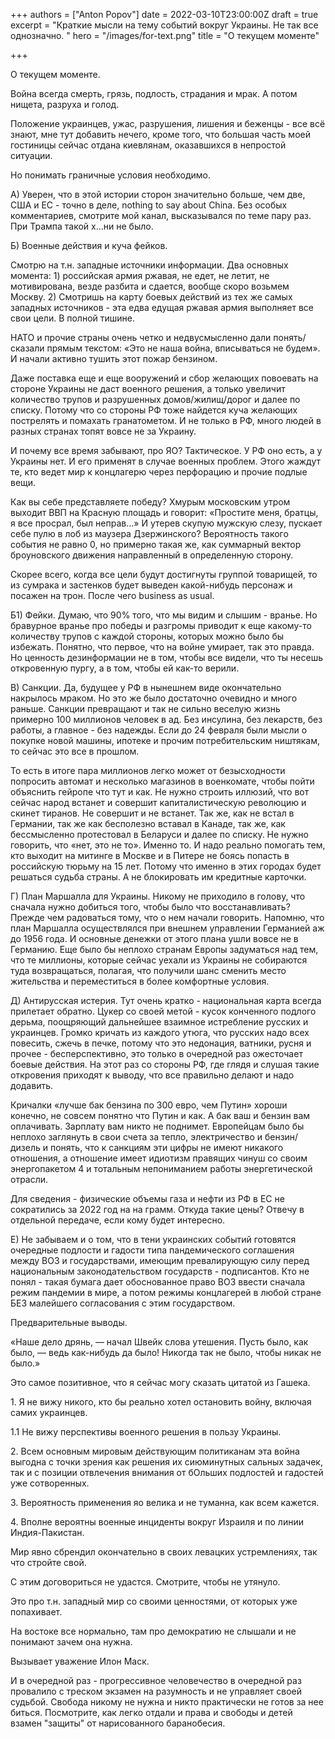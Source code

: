 +++
authors = ["Anton Popov"]
date = 2022-03-10T23:00:00Z
draft = true
excerpt = "Краткие мысли на тему событий вокруг Украины. Не так все однозначно. "
hero = "/images/for-text.png"
title = "О текущем моменте"

+++
 

 

 

 

 

 

 

 

 

 

 

 

О текущем моменте.

Война всегда смерть, грязь, подлость, страдания и мрак. А потом нищета, разруха и голод.

Положение украинцев, ужас, разрушения, лишения и беженцы - все всё знают, мне тут добавить нечего, кроме того, что большая часть моей гостиницы сейчас отдана киевлянам, оказавшихся в непростой ситуации.

Но понимать граничные условия необходимо.

А) Уверен, что в этой истории сторон значительно больше, чем две, США и ЕС - точно в деле, nothing to say about China. Без особых комментариев, смотрите мой канал, высказывался по теме пару раз. При Трампа такой х…ни не было.

Б) Военные действия и куча фейков.

Смотрю на т.н. западные источники информации. Два основных момента: 1) российская армия ржавая, не едет, не летит, не мотивирована, везде разбита и сдается, вообще скоро возьмем Москву. 2) Смотришь на карту боевых действий из тех же самых западных источников - эта едва едущая ржавая армия выполняет все свои цели. В полной тишине.

НАТО и прочие страны очень четко и недвусмысленно дали понять/сказали прямым текстом: «Это не наша война, вписываться не будем». И начали активно тушить этот пожар бензином.

Даже поставка еще и еще вооружений и сбор желающих повоевать на стороне Украины не даст военного решения, а только увеличит количество трупов и разрушенных домов/жилищ/дорог и далее по списку. Потому что со стороны РФ тоже найдется куча желающих пострелять и помахать гранатометом. И не только в РФ, много людей в разных странах топят вовсе не за Украину.

И почему все время забывают, про ЯО? Тактическое. У РФ оно есть, а у Украины нет. И его применят в случае военных проблем. Этого жаждут те, кто ведет мир к концлагерю через перфорацию и прочие подлые вещи.

Как вы себе представляете победу? Хмурым московским утром выходит ВВП на Красную площадь и говорит: «Простите меня, братцы, я все просрал, был неправ…» И утерев скупую мужскую слезу, пускает себе пулю в лоб из маузера Дзержинского? Вероятность такого события не равно 0, но примерно такая же, как суммарный вектор броуновского движения направленный в определенную сторону.

Скорее всего, когда все цели будут достигнуты группой товарищей, то из сумрака и застенков будет выведен какой-нибудь персонаж и посажен на трон. После чего business as usual.

Б1) Фейки. Думаю, что 90% того, что мы видим и слышим - вранье. Но бравурное вранье про победы и разгромы приводит к еще какому-то количеству трупов с каждой стороны, которых можно было бы избежать. Понятно, что первое, что на войне умирает, так это правда. Но ценность дезинформации не в том, чтобы все видели, что ты несешь откровенную пургу, а в том, чтобы ей как-то верили.

В) Санкции. Да, будущее у РФ в нынешнем виде окончательно накрылось мраком. Но это же было достаточно очевидно и много раньше. Санкции превращают и так не сильно веселую жизнь примерно 100 миллионов человек в ад. Без инсулина, без лекарств, без работы, а главное - без надежды. Если до 24 февраля были мысли о покупке новой машины, ипотеке и прочим потребительским ништякам, то сейчас это все в прошлом.

То есть в итоге пара миллионов легко может от безысходности попросить автомат и несколько магазинов в военкомате, чтобы пойти объяснить гейропе что тут и как. Не нужно строить иллюзий, что вот сейчас народ встанет и совершит капиталистическую революцию и скинет тиранов. Не совершит и не встанет. Так же, как не встал в Германии, так же как бесполезно вставал в Канаде, так же, как бессмысленно протестовал в Беларуси и далее по списку. Не нужно говорить, что «нет, это не то». Именно то. И надо реально помогать тем, кто выходит на митинге в Москве и в Питере не боясь попасть в российскую тюрьму на 15 лет. Потому что именно в этих городах будет решаться судьба страны. А не блокировать им кредитные карточки.

Г) План Маршалла для Украины. Никому не приходило в голову, что сначала нужно добиться того, чтобы было что восстанавливать? Прежде чем радоваться тому, что о нем начали говорить. Напомню, что план Маршалла осуществлялся при внешнем управлении Германией аж до 1956 года. И основные денежки от этого плана ушли вовсе не в Германию. Еще было бы неплохо странам Европы задуматься над тем, что те миллионы, которые сейчас уехали из Украины не собираются туда возвращаться, полагая, что получили шанс сменить место жительства и переместиться в более комфортные условия.

Д) Антирусская истерия. Тут очень кратко - национальная карта всегда прилетает обратно. Цукер со своей метой - кусок конченного подлого дерьма, поощряющий дальнейшее взаимное истребление русских и украинцев. Громко кричать из каждого утюга, что русских надо всех повесить, сжечь в печке, потому что это недонация, ватники, русня и прочее - бесперспективно, это только в очередной раз ожесточает боевые действия. На этот раз со стороны РФ, где глядя и слушая такие откровения приходят к выводу, что все правильно делают и надо додавить.

Кричалки «лучше бак бензина по 300 евро, чем Путин» хороши конечно, не совсем понятно что Путин и как. А бак ваш и бензин вам оплачивать. Зарплату вам никто не поднимет. Европейцам было бы неплохо заглянуть в свои счета за тепло, электричество и бензин/дизель и понять, что к санкциям эти цифры не имеют никакого отношения, а отношение имеет идиотизм правящих чинуш со своим энергопакетом 4 и тотальным непониманием работы энергетической отрасли.

Для сведения - физические объемы газа и нефти из РФ в ЕС не сократились за 2022 год на на грамм. Откуда такие цены? Отвечу в отдельной передаче, если кому будет интересно.

Е) Не забываем и о том, что в тени украинских событий готовятся очередные подлости и гадости типа пандемического соглашения между ВОЗ и государствами, имеющим превалирующую силу перед национальным законодательством государств - подписантов. Кто не понял - такая бумага дает обоснованное право ВОЗ ввести сначала режим пандемии в мире, а потом режимы концлагерей в любой стране БЕЗ малейшего согласования с этим государством.

Предварительные выводы.

«Наше дело дрянь, — начал Швейк слова утешения. Пусть было, как было, — ведь как-нибудь да было! Никогда так не было, чтобы никак не было.»

Это самое позитивное, что я сейчас могу сказать цитатой из Гашека.

1\. Я не вижу никого, кто бы реально хотел остановить войну, включая самих украинцев.

1\.1 Не вижу перспективы военного решения в пользу Украины.

2\. Всем основным мировым действующим политиканам эта война выгодна с точки зрения как решения их сиюминутных сальных задачек, так и с позиции отвлечения внимания от бОльших подлостей и гадостей уже сотворенных.

3\. Вероятность применения яо велика и не туманна, как всем кажется.

4\. Вполне вероятны военные инциденты вокруг Израиля и по линии Индия-Пакистан.

Мир явно сбрендил окончательно в своих левацких устремлениях, так что стройте свой.

С этим договориться не удастся. Смотрите, чтобы не утянуло.

Это про т.н. западный мир со своими ценностями, от которых уже попахивает.

На востоке все нормально, там про демократию не слышали и не понимают зачем она нужна.

Вызывает уважение Илон Маск.

И в очередной раз - прогрессивное человечество в очередной раз провалило с треском экзамен на разумность и не управляет своей судьбой. Свобода никому не нужна и никто практически не готов за нее биться. Посмотрите, как легко отдали и права и свободы и детей взамен "защиты" от нарисованного баранобесия.